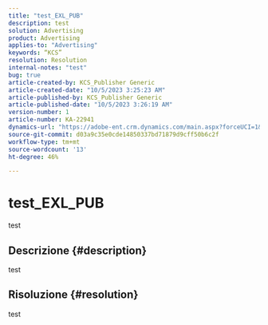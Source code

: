 ```yaml
---
title: "test_EXL_PUB"
description: test
solution: Advertising
product: Advertising
applies-to: "Advertising"
keywords: “KCS”
resolution: Resolution
internal-notes: "test"
bug: true
article-created-by: KCS_Publisher Generic
article-created-date: "10/5/2023 3:25:23 AM"
article-published-by: KCS_Publisher Generic
article-published-date: "10/5/2023 3:26:19 AM"
version-number: 1
article-number: KA-22941
dynamics-url: "https://adobe-ent.crm.dynamics.com/main.aspx?forceUCI=1&pagetype=entityrecord&etn=knowledgearticle&id=b686d2ca-2e63-ee11-be6e-6045bd0061cb"
source-git-commit: d03a9c35e0cde14850337bd71879d9cff50b6c2f
workflow-type: tm+mt
source-wordcount: '13'
ht-degree: 46%

---
```


# test_EXL_PUB


test

## Descrizione {#description}

test

## Risoluzione {#resolution}


test
